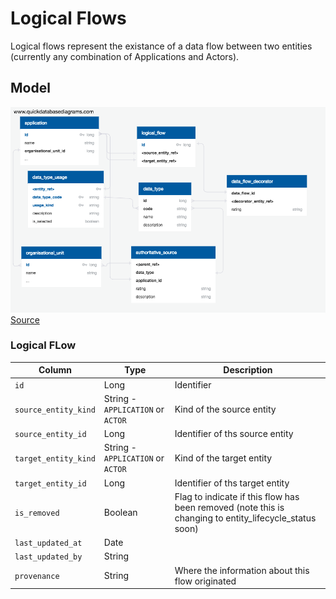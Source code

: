 # Logical Flows

Logical flows represent the existance of a data flow between two entities  (currently any combination of Applications and Actors).  
## Model

![Schema Diagram](logical_flows_schema.png)
[Source](https://app.quickdatabasediagrams.com/#/schema/v2wanPo1hUWpGz0Uk9j2Jg)

### Logical FLow

|Column|Type|Description|
|--|--|--|
|`id`|Long|Identifier|
|`source_entity_kind`|String - `APPLICATION` or `ACTOR`|Kind of the source entity|
|`source_entity_id`|Long|Identifier of ths source entity|
|`target_entity_kind`|String - `APPLICATION` or `ACTOR`|Kind of the target entity|
|`target_entity_id`|Long|Identifier of ths target entity|
|`is_removed`|Boolean|Flag to indicate if this flow has been removed (note this is changing to entity_lifecycle_status soon)|
|`last_updated_at`|Date||
|`last_updated_by`|String||
|`provenance`|String|Where the information about this flow originated|

